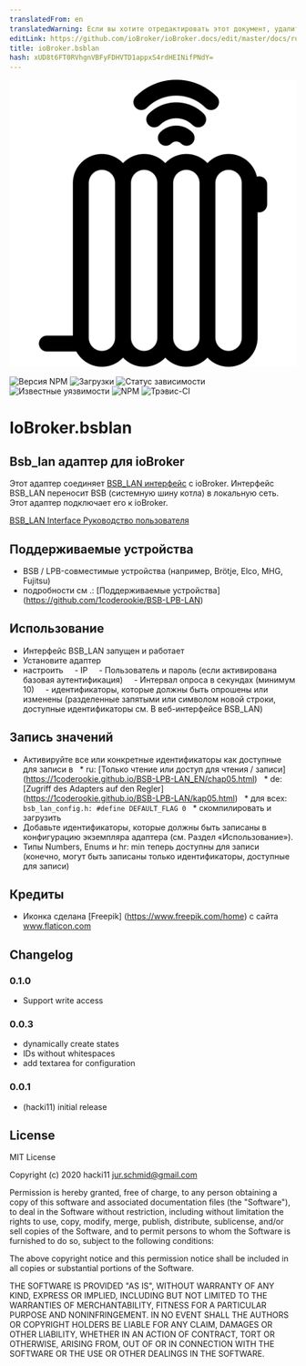 ```yaml
---
translatedFrom: en
translatedWarning: Если вы хотите отредактировать этот документ, удалите поле «translationFrom», в противном случае этот документ будет снова автоматически переведен
editLink: https://github.com/ioBroker/ioBroker.docs/edit/master/docs/ru/adapterref/iobroker.bsblan/README.md
title: ioBroker.bsblan
hash: xUD8t6FT0RVhgnVBFyFDHVTD1appxS4rdHEINifPNdY=
---
```

![логотип](../../../en/adapterref/iobroker.bsblan/admin/bsblan.png)

![Версия NPM](http://img.shields.io/npm/v/iobroker.bsblan.svg)
![Загрузки](https://img.shields.io/npm/dm/iobroker.bsblan.svg)
![Статус зависимости](https://img.shields.io/david/hacki11/iobroker.bsblan.svg)
![Известные уязвимости](https://snyk.io/test/github/hacki11/ioBroker.bsblan/badge.svg)
![NPM](https://nodei.co/npm/iobroker.bsblan.png?downloads=true)
![Трэвис-CI](http://img.shields.io/travis/hacki11/ioBroker.bsblan/master.svg)

# IoBroker.bsblan
## Bsb_lan адаптер для ioBroker
Этот адаптер соединяет [BSB_LAN интерфейс](https://github.com/fredlcore/bsb_lan) с ioBroker.
Интерфейс BSB_LAN переносит BSB (системную шину котла) в локальную сеть. Этот адаптер подключает его к ioBroker.

[BSB_LAN Interface Руководство пользователя](https://github.com/1coderookie/BSB-LPB-LAN)

## Поддерживаемые устройства
- BSB / LPB-совместимые устройства (например, Brötje, Elco, MHG, Fujitsu)
- подробности см .: [Поддерживаемые устройства] (https://github.com/1coderookie/BSB-LPB-LAN)

## Использование
- Интерфейс BSB_LAN запущен и работает
- Установите адаптер
- настроить
    - IP
    - Пользователь и пароль (если активирована базовая аутентификация)
    - Интервал опроса в секундах (минимум 10)
    - идентификаторы, которые должны быть опрошены или изменены (разделенные запятыми или символом новой строки, доступные идентификаторы см. В веб-интерфейсе BSB_LAN)

## Запись значений
- Активируйте все или конкретные идентификаторы как доступные для записи в
  * ru: [Только чтение или доступ для чтения / записи] (https://1coderookie.github.io/BSB-LPB-LAN_EN/chap05.html)
  * de: [Zugriff des Adapters auf den Regler] (https://1coderookie.github.io/BSB-LPB-LAN/kap05.html)
  * для всех: `bsb_lan_config.h: #define DEFAULT_FLAG 0`
  * скомпилировать и загрузить
- Добавьте идентификаторы, которые должны быть записаны в конфигурацию экземпляра адаптера (см. Раздел «Использование»).
- Типы Numbers, Enums и hr: min теперь доступны для записи (конечно, могут быть записаны только идентификаторы, доступные для записи)

## Кредиты
- Иконка сделана [Freepik] (https://www.freepik.com/home) с сайта www.flaticon.com

## Changelog
### 0.1.0
* Support write access

### 0.0.3
* dynamically create states
* IDs without whitespaces
* add textarea for configuration

### 0.0.1
* (hacki11) initial release

## License
MIT License

Copyright (c) 2020 hacki11 <jur.schmid@gmail.com>

Permission is hereby granted, free of charge, to any person obtaining a copy
of this software and associated documentation files (the "Software"), to deal
in the Software without restriction, including without limitation the rights
to use, copy, modify, merge, publish, distribute, sublicense, and/or sell
copies of the Software, and to permit persons to whom the Software is
furnished to do so, subject to the following conditions:

The above copyright notice and this permission notice shall be included in all
copies or substantial portions of the Software.

THE SOFTWARE IS PROVIDED "AS IS", WITHOUT WARRANTY OF ANY KIND, EXPRESS OR
IMPLIED, INCLUDING BUT NOT LIMITED TO THE WARRANTIES OF MERCHANTABILITY,
FITNESS FOR A PARTICULAR PURPOSE AND NONINFRINGEMENT. IN NO EVENT SHALL THE
AUTHORS OR COPYRIGHT HOLDERS BE LIABLE FOR ANY CLAIM, DAMAGES OR OTHER
LIABILITY, WHETHER IN AN ACTION OF CONTRACT, TORT OR OTHERWISE, ARISING FROM,
OUT OF OR IN CONNECTION WITH THE SOFTWARE OR THE USE OR OTHER DEALINGS IN THE
SOFTWARE.